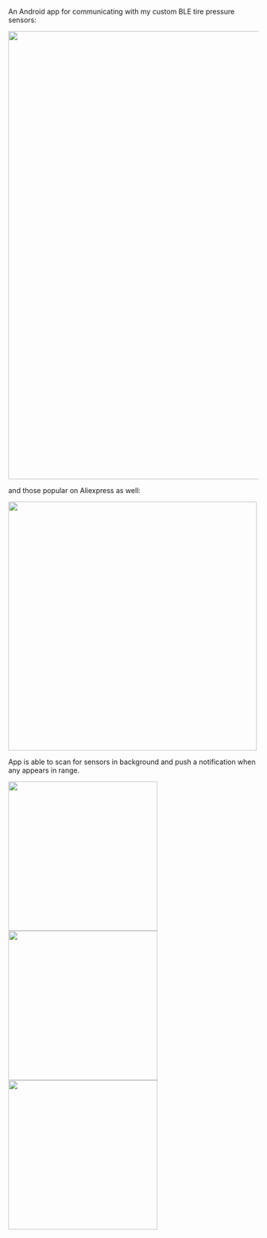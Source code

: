 An Android app for communicating with my custom BLE tire pressure sensors:

<img src="https://github.com/rzetelnyStudent/PressurEz-Android-app/assets/72305802/330fcf3e-a4be-4503-972f-86f26d7d7223" style="width: 900px; height: auto;">

and those popular on Aliexpress as well:

<img src="https://github.com/rzetelnyStudent/PressurEz-Android-app/assets/72305802/7247e834-6875-494a-8f92-a320e19e8eab" style="width: 500px; height: auto;">

App is able to scan for sensors in background and push a notification when any appears in range.

<img src="https://github.com/rzetelnyStudent/PressurEz-Android-app/assets/72305802/7ee84e18-c23b-45d7-b840-4b2be83ac945" style="width: 300px; height: auto;">

<img src="https://github.com/rzetelnyStudent/PressurEz-Android-app/assets/72305802/9136d0c3-0891-4da1-9e44-5880b51bb78c" style="width: 300px; height: auto;">

<img src="https://github.com/rzetelnyStudent/PressurEz-Android-app/assets/72305802/ad6df65b-28f0-4a1f-9a52-bfc6064eb091" style="width: 300px; height: auto;">
